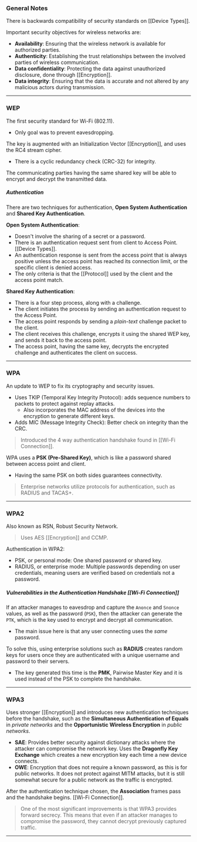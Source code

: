 ### General Notes

There is backwards compatibility of security standards on [[Device Types]].

Important security objectives for wireless networks are:
- **Availability**: Ensuring that the wireless network is available for authorized parties.
- **Authenticity**: Establishing the trust relationships between the involved parties of wireless communication.
- **Data confidentiality**: Protecting the data against unauthorized disclosure, done through [[Encryption]].
- **Data integrity**: Ensuring that the data is accurate and not altered by any malicious actors during transmission.

---
### WEP

The first security standard for Wi-Fi (802.11).
- Only goal was to prevent eavesdropping.

The key is augmented with an Initialization Vector [[Encryption]], and uses the RC4 stream cipher.
- There is a cyclic redundancy check (CRC-32) for integrity.

The communicating parties having the same shared key will be able to encrypt and decrypt the transmitted data.

##### Authentication

There are two techniques for authentication, **Open System Authentication** and **Shared Key Authentication**.

**Open System Authentication**: 
- Doesn't involve the sharing of a secret or a password.
- There is an authentication request sent from client to Access Point. [[Device Types]].
- An authentication response is sent from the access point that is always positive unless the access point has reached its connection limit, or the specific client is denied access.
- The only criteria is that the [[Protocol]] used by the client and the access point match.

**Shared Key Authentication**:
- There is a four step process, along with a challenge.
- The client initiates the process by sending an authentication request to the Access Point.
- The access point responds by sending a *plain-text* challenge packet to the client.
- The client receives this challenge, encrypts it using the shared WEP key, and sends it back to the access point.
- The access point, having the same key, decrypts the encrypted challenge and authenticates the client on success.

---
### WPA

An update to WEP to fix its cryptography and security issues.
- Uses TKIP (Temporal Key Integrity Protocol): adds sequence numbers to packets to protect against replay attacks.
	- Also incorporates the MAC address of the devices into the encryption to generate different keys.
- Adds MIC (Message Integrity Check): Better check on integrity than the CRC.

> Introduced the 4 way authentication handshake found in [[Wi-Fi Connection]].

WPA uses a **PSK (Pre-Shared Key)**, which is like a password shared between access point and client.
- Having the same PSK on both sides guarantees connectivity.

> Enterprise networks utilize protocols for authentication, such as RADIUS and TACAS+.

---
### WPA2

Also known as RSN, Robust Security Network.

> Uses AES [[Encryption]] and CCMP.

Authentication in WPA2:
* PSK, or personal mode: One shared password or shared key.
* RADIUS, or enterprise mode: Multiple passwords depending on user credentials, meaning users are verified based on credentials not a password.

##### Vulnerabilities in the Authentication Handshake [[Wi-Fi Connection]]

If an attacker manages to eavesdrop and capture the `Anonce` and `Snonce` values, as well as the password (`PSK`), then the attacker can generate the `PTK`, which is the key used to encrypt and decrypt all communication.
- The main issue here is that any user connecting uses the *same* password.

To solve this, using enterprise solutions such as **RADIUS** creates random keys for users once they are authenticated with a unique username and password to their servers.
- The key generated this time is the **PMK**, Pairwise Master Key and it is used instead of the PSK to complete the handshake.

---
### WPA3

Uses stronger [[Encryption]] and introduces new authentication techniques before the handshake, such as the **Simultaneous Authentication of Equals** in *private networks* and the **Opportunistic Wireless Encryption** in *public networks*.

- **SAE**: Provides better security against dictionary attacks where the attacker can compromise the network key. Uses the **Dragonfly Key Exchange** which creates a new encryption key each time a new device connects.
- **OWE**: Encryption that does not require a known password, as this is for public networks. It does not protect against MITM attacks, but it is still somewhat secure for a public network as the traffic is encrypted.

After the authentication technique chosen, the **Association** frames pass and the handshake begins. [[Wi-Fi Connection]].

>One of the most significant improvements is that WPA3 provides forward secrecy. This means that even if an attacker manages to compromise the password, they cannot decrypt previously captured traffic.

---
